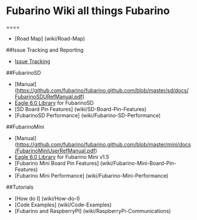 # Fubarino Wiki all things Fubarino
====
* [Road Map] (wiki/Road-Map)

##Issue Tracking and Reporting
* [Issue Tracking](https://github.com/fubarino/fubarino/issues) 

##FubarinoSD
* [Manual] (https://github.com/fubarino/fubarino.github.com/blob/master/sd/docs/FubarinoSDURefManual.pdf)
* [Eagle 6.0 Library](https://github.com/EmbeddedMan/SchmalzHausEagleLibs) for FubarinoSD
* [SD Board Pin Features] (wiki/SD-Board-Pin-Features)
* [FubarinoSD Performance] (wiki/Fubarino-SD-Performance)

##FubarinoMini
* [Manual] (https://github.com/fubarino/fubarino.github.com/blob/master/mini/docs/FubarinoMiniUserRefManual.pdf)
* [Eagle 6.0 Library](https://github.com/fubarino/fubarino.github.com/blob/master/mini/v15) for Fubarino Mini v1.5
* [Fubarino Mini Board Pin Features] (wiki/Fubarino-Mini-Board-Pin-Features)
* [Fubarino Mini Performance] (wiki/Fubarino-Mini-Performance)

##Tutorials
* [How do I] (wiki/How-do-I)
* [Code Examples] (wiki/Code-Examples)
* [Fubarino and RaspberryPI] (wiki/RaspberryPi-Communications)
